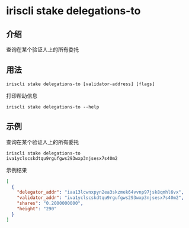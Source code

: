 # iriscli stake delegations-to

## 介绍

查询在某个验证人上的所有委托

## 用法

```
iriscli stake delegations-to [validator-address] [flags]
```
打印帮助信息
```
iriscli stake delegations-to --help
```

## 示例

查询在某个验证人上的所有委托
```
iriscli stake delegations-to iva1yclscskdtqu9rgufgws293wxp3njsesx7s40m2
```

示例结果

```json
[
  {
    "delegator_addr": "iaa13lcwnxpyn2ea3skzmek64vvnp97jsk8qmhl6vx",
    "validator_addr": "iva1yclscskdtqu9rgufgws293wxp3njsesx7s40m2",
    "shares": "0.2000000000",
    "height": "290"
  }
]
```
